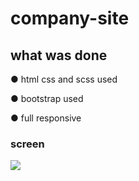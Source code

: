 # company-site
## what was done
&#9679; html css and scss used

&#9679; bootstrap used

&#9679; full responsive

### screen
![](udemig.gif)
